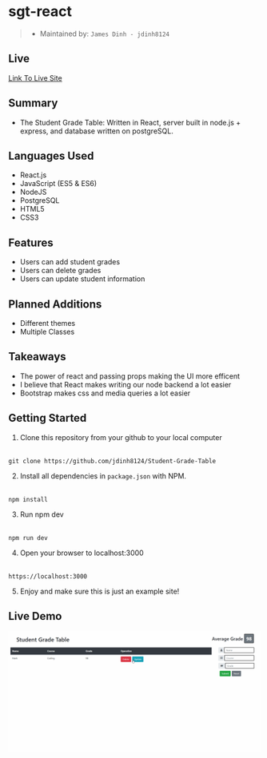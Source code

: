 # sgt-react

> - Maintained by: `James Dinh - jdinh8124`

## Live
[Link To Live Site](https://student-grade-table.jamestdinh.com/)


## Summary
- The Student Grade Table: Written in React, server built in node.js + express, and database written on postgreSQL.

## Languages Used
- React.js
- JavaScript (ES5 & ES6)
- NodeJS
- PostgreSQL
- HTML5
- CSS3

## Features
- Users can add student grades
- Users can delete grades
- Users can update student information

## Planned Additions
- Different themes
- Multiple Classes

## Takeaways
- The power of react and passing props making the UI more efficent
- I believe that React makes writing our node backend a lot easier
- Bootstrap makes css and media queries a lot easier 

## Getting Started

1. Clone this repository from your github to your local computer
```

git clone https://github.com/jdinh8124/Student-Grade-Table

```
2. Install all dependencies in `package.json` with NPM.
```

npm install

```
3. Run npm dev
``` 

npm run dev

```
4. Open your browser to localhost:3000
```  

https://localhost:3000 

```
5. Enjoy and make sure this is just an example site!

## Live Demo
![Student Grade Table](demo.gif)
